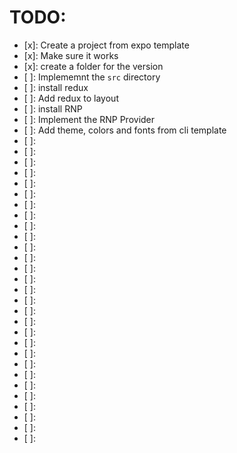 # TODO:

- [x]: Create a project from expo template
- [x]: Make sure it works
- [x]: create a folder for the version
- [ ]: Implememnt the `src` directory
- [ ]: install redux
- [ ]: Add redux to layout
- [ ]: install RNP
- [ ]: Implement the RNP Provider
- [ ]: Add theme, colors and fonts from cli template
- [ ]:
- [ ]:
- [ ]:
- [ ]:
- [ ]:
- [ ]:
- [ ]:
- [ ]:
- [ ]:
- [ ]:
- [ ]:
- [ ]:
- [ ]:
- [ ]:
- [ ]:
- [ ]:
- [ ]:
- [ ]:
- [ ]:
- [ ]:
- [ ]:
- [ ]:
- [ ]:
- [ ]:
- [ ]:
- [ ]:
- [ ]:
- [ ]:
- [ ]:
